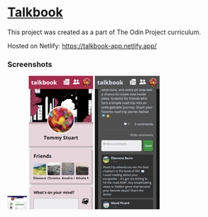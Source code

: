 # [Talkbook](https://talkbook-app.netlify.app/)

This project was created as a part of The Odin Project curriculum.

Hosted on Netlify: https://talkbook-app.netlify.app/

### Screenshots
<img src="./screenshots/desktop_1.png" height="30vh"/> <img src="./screenshots/mobile_1.png" height="300"/> <img src="./screenshots/mobile_2.png" height="300"/>
